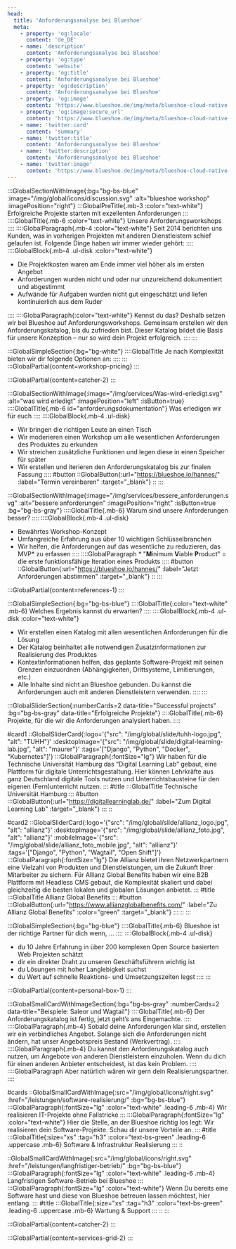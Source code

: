 ```yaml
---
head:
  title: 'Anforderungsanalyse bei Blueshoe'
  meta:
    - property: 'og:locale'
      content: 'de_DE'
    - name: 'description'
      content: 'Anforderungsanalyse bei Blueshoe'
    - property: 'og:type'
      content: 'website'
    - property: 'og:title'
      content: 'Anforderungsanalyse bei Blueshoe'
    - property: 'og:description'
      content: 'Anforderungsanalyse bei Blueshoe'
    - property: 'og:image'
      content: 'https://www.blueshoe.de/img/meta/blueshoe-cloud-native-devlopment.png'
    - property: 'og:image:secure_url'
      content: 'https://www.blueshoe.de/img/meta/blueshoe-cloud-native-devlopment.png'
    - name: 'twitter:card'
      content: 'summary'
    - name: 'twitter:title'
      content: 'Anforderungsanalyse bei Blueshoe'
    - name: 'twitter:description'
      content: 'Anforderungsanalyse bei Blueshoe'
    - name: 'twitter:image'
      content: 'https://www.blueshoe.de/img/meta/blueshoe-cloud-native-devlopment.png'
---
```


:::GlobalSectionWithImage{:bg="bg-bs-blue" :image="/img/global/icons/discussion.svg" :alt="blueshoe workshop" :imagePosition="right"}
:::GlobalPreTitle{.mb-3 :color="text-white"}
Erfolgreiche Projekte starten mit exzellenten Anforderungen
:::
::::GlobalTitle{.mb-6 :color="text-white"}
Unsere Anforderungsworkshops
::::
::::GlobalParagraph{.mb-4 :color="text-white"}
Seit 2014 berichten uns Kunden, was in vorherigen Projekten mit anderen Dienstleistern schief gelaufen ist. Folgende Dinge haben wir immer wieder gehört:
::::
::::GlobalBlock{.mb-4 .ul-disk :color="text-white"}
- Die Projektkosten waren am Ende immer viel höher als im ersten Angebot
- Anforderungen wurden nicht und oder nur unzureichend dokumentiert und abgestimmt
- Aufwände für Aufgaben wurden nicht gut eingeschätzt und liefen kontinuierlich aus dem Ruder

::::
::::GlobalParagraph{:color="text-white"}
Kennst du das? Deshalb setzen wir bei Blueshoe auf Anforderungsworkshops. Gemeinsam erstellen wir den Anforderungskatalog, bis du zufrieden bist. Dieser Katalog bildet die Basis für unsere Konzeption – nur so wird dein Projekt erfolgreich.
::::
:::


<!--- Pricing --->
:::GlobalSimpleSection{:bg="bg-white"}
::::GlobalTitle
Je nach Komplexität bieten wir dir folgende Optionen an:
::::
:::
:::GlobalPartial{content=workshop-pricing}
:::

<!--- Call an expert --->
:::GlobalPartial{content=catcher-2}
:::

<!--- Was erledigen wir für euch --->
:::GlobalSectionWithImage{:image="/img/services/Was-wird-erledigt.svg" :alt="was wird erledigt" :imagePosition="left" :isButton=true}
::::GlobalTitle{.mb-6 id="anforderungsdokumentation"}
Was erledigen wir für euch
::::
::::GlobalBlock{.mb-4 .ul-disk}
- Wir bringen die richtigen Leute an einen Tisch
- Wir moderieren einen Workshop um alle wesentlichen Anforderungen des Produktes zu erkunden
- Wir streichen zusätzliche Funktionen und legen diese in einen Speicher für später
- Wir erstellen und iterieren den Anforderungskatalog bis zur finalen Fassung
::::
#button
::GlobalButton{:url="https://blueshoe.io/hannes/" :label="Termin vereinbaren" :target="_blank"}
::
:::

<!--- Warum sind unsere Anforderungen besser? --->
:::GlobalSectionWithImage{:image="/img/services/bessere_anforderungen.svg" :alt="bessere anforderungen" :imagePosition="right" :isButton=true :bg="bg-bs-gray"}
::::GlobalTitle{.mb-6}
Warum sind unsere Anforderungen besser?
::::
::::GlobalBlock{.mb-4 .ul-disk}
- Bewährtes Workshop-Konzept
- Umfangreiche Erfahrung aus über 10 wichtigen Schlüsselbranchen
- Wir helfen, die Anforderungen auf das wesentliche zu reduzieren, das MVP* zu erfassen
::::
::::GlobalParagraph
\* "**M**inimum **V**iable **P**roduct" = die erste funktionsfähige Iteration eines Produkts
::::
#button
::GlobalButton{:url="https://blueshoe.io/hannes/" :label="Jetzt Anforderungen abstimmen" :target="_blank"}
::
:::

<!--- Referenzen --->
:::GlobalPartial{content=references-1}
:::

<!--- Welches Ergebnis kannst du erwarten?--->
:::GlobalSimpleSection{:bg="bg-bs-blue"}
::::GlobalTitle{:color="text-white" .mb-6}
Welches Ergebnis kannst du erwarten?
::::
::::GlobalBlock{.mb-4 .ul-disk :color="text-white"}
- Wir erstellen einen Katalog mit allen wesentlichen Anforderungen für die Lösung
- Der Katalog beinhaltet alle notwendigen Zusatzinformationen zur Realisierung des Produktes
- Kontextinformationen helfen, das geplante Software-Projekt mit seinen Grenzen einzuordnen (Abhängigkeiten, Drittsysteme, Limitierungen, etc.)
- Alle Inhalte sind nicht an Blueshoe gebunden. Du kannst die Anforderungen auch mit anderen Dienstleistern verwenden.
::::
:::


<!--- Projekte --->
:::GlobalSliderSection{:numberCards=2 data-title="Successful projects" :bg="bg-bs-gray" data-title="Erfolgreiche Projekte"}
::::GlobalTitle{.mb-6}
Projekte, für die wir die Anforderungen analysiert haben.
::::

#card1
::GlobalSliderCard{:logo='{"src": "/img/global/slide/tuhh-logo.jpg", "alt": "TUHH"}' :desktopImage='{"src": "/img/global/slide/digital-learning-lab.jpg", "alt": "maurer"}' :tags='["Django", "Python", "Docker", "Kubernetes"]'}
:::GlobalParagraph{:fontSize="lg"}
Wir haben für die Technische Universität Hamburg das “Digital Learning Lab” gebaut, eine Plattform für digitale Unterrichtsgestaltung. Hier können Lehrkräfte aus ganz Deutschland digitale Tools nutzen und Unterrichtsbausteine für den eigenen (Fern)unterricht nutzen.
:::
#title
:::GlobalTitle
Technische Universität Hamburg
:::
#button
:::GlobalButton{:url="https://digitallearninglab.de/" :label="Zum Digital Learning Lab" :target="_blank"}
:::
::

#card2
::GlobalSliderCard{:logo='{"src": "/img/global/slide/allianz_logo.jpg", "alt": "allianz"}' :desktopImage='{"src": "/img/global/slide/allianz_foto.jpg", "alt": "allianz"}' :mobileImage='{"src": "/img/global/slide/allianz_foto_mobile.jpg", "alt": "allianz"}' :tags='["Django", "Python", "Wagtail", "Open Shift"]'}
:::GlobalParagraph{:fontSize="lg"}
Die Allianz bietet ihren Netzwerkpartnern eine Vielzahl von Produkten und Dienstleistungen, um die Zukunft Ihrer Mitarbeiter zu sichern. Für Allianz Global Benefits haben wir eine B2B Plattform mit Headless CMS gebaut, die Komplexität skaliert und dabei gleichzeitig die besten lokalen und globalen Lösungen anbietet.
:::
#title
:::GlobalTitle
Allianz Global Benefits
:::
#button
:::GlobalButton{:url="https://www.allianzglobalbenefits.com/" :label="Zu Allianz Global Benefits" :color="green" :target="_blank"}
:::
::
:::

<!--- Blueshoe ist der richtige Partner für dich wenn, ... --->
:::GlobalSimpleSection{:bg="bg-blue"}
::::GlobalTitle{.mb-6}
Blueshoe ist der richtige Partner für dich wenn, ...
::::
::::GlobalBlock{.mb-4 .ul-disk}
- du 10 Jahre Erfahrung in über 200 komplexen Open Source basierten Web Projekten schätzt
- dir ein direkter Draht zu unseren Geschäftsführern wichtig ist
- du Lösungen mit hoher Langlebigkeit suchst
- du Wert auf schnelle Reaktions- und Umsetzungszeiten legst
::::
:::

<!--- persönlicher Kontakt --->
:::GlobalPartial{content=personal-box-1}
:::

<!--- Blueshoe ist der richtige Partner für dich wenn, ... --->
:::GlobalSmallCardWithImageSection{:bg="bg-bs-gray" :numberCards=2 data-title="Beispiele: Saleor und Wagtail"}
::::GlobalTitle{.mb-6}
Der Anforderungskatalog ist fertig, jetzt geht’s ans Eingemachte.
::::
::::GlobalParagraph{.mb-4}
Sobald deine Anforderungen klar sind, erstellen wir ein verbindliches Angebot. Solange sich die Anforderungen nicht ändern, hat unser Angebotspreis Bestand (Werkvertrag).
::::
::::GlobalParagraph{.mb-4}
Du kannst den Anforderungskatalog auch nutzen, um Angebote von anderen Dienstleistern einzuholen. Wenn du dich für einen anderen Anbieter entscheidest, ist das kein Problem.
::::
::::GlobalParagraph
Aber natürlich wären wir gern dein Realisierungspartner.
::::

#cards
::GlobalSmallCardWithImage{:src="/img/global/icons/right.svg" :href="/leistungen/software-realisierung/" :bg="bg-bs-blue"}
:::GlobalParagraph{:fontSize="lg" :color="text-white" .leading-6 .mb-4}
Wir realisieren IT-Projekte ohne Fallstricke
:::
:::GlobalParagraph{:fontSize="lg" :color="text-white"}
Hier die Stelle, an der Blueshoe richtig los legt: Wir realisieren dein Software-Projekte. Schau dir unsere Vorteile an.
:::
#title
:::GlobalTitle{:size="xs" :tag="h3" :color="text-bs-green" .leading-6 .uppercase .mb-6}
Software & Infrastruktur Realisierung
:::
::

::GlobalSmallCardWithImage{:src="/img/global/icons/right.svg" :href="/leistungen/langfristiger-betrieb/" :bg="bg-bs-blue"}
:::GlobalParagraph{:fontSize="lg" :color="text-white" .leading-6 .mb-4}
Langfristigen Software-Betrieb bei Blueshoe
:::
:::GlobalParagraph{:fontSize="lg" :color="text-white"}
Wenn Du bereits eine Software hast und diese von Blueshoe betreuen lassen möchtest, hier entlang.
:::
#title
:::GlobalTitle{:size="xs" :tag="h3" :color="text-bs-green" .leading-6 .uppercase .mb-6}
Wartung & Support
:::
::
:::

<!--- Call an expert --->
:::GlobalPartial{content=catcher-2}
:::


<!--- Service Grid --->
:::GlobalPartial{content=services-grid-2}
:::